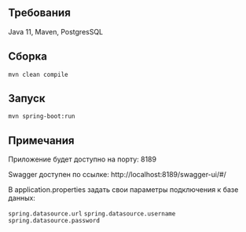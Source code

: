 ## Требования
Java 11,
Maven,
PostgresSQL 

## Сборка
`mvn clean compile`

## Запуск
`mvn spring-boot:run`

## Примечания
Приложение будет доступно на порту: 8189

Swagger доступен по ссылке: http://localhost:8189/swagger-ui/#/

В application.properties задать свои параметры подключения к базе данных:

`spring.datasource.url`
`spring.datasource.username`
`spring.datasource.password`

